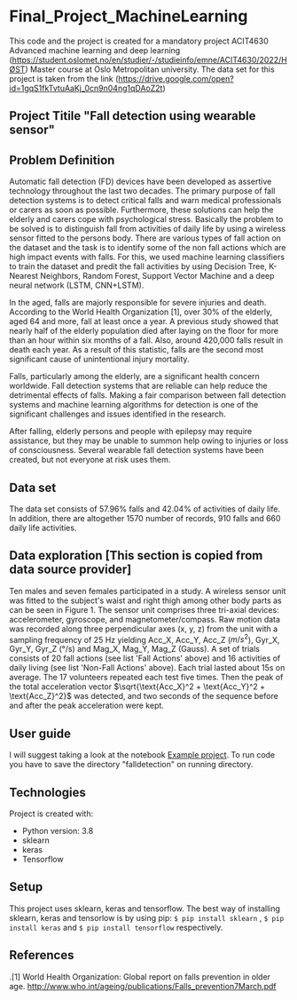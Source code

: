 # Final_Project_MachineLearning


This code and the project is created for a mandatory project ACIT4630 Advanced machine learning and deep learning (https://student.oslomet.no/en/studier/-/studieinfo/emne/ACIT4630/2022/HØST) Master course at Oslo Metropolitan university. The data set for this project is taken from the link (https://drive.google.com/open?id=1gqS1fkTvtuAaKj_0cn9n04ng1qDAoZ2t) 


## Project Titile "Fall detection using wearable sensor" 
## Problem Definition
Automatic fall detection (FD) devices have been developed as assertive technology throughout the last two decades. The primary purpose of fall detection systems is to detect critical falls and warn medical professionals or carers as soon as possible. Furthermore, these solutions can help the elderly and carers cope with psychological stress. Basically the problem to be solved is to distinguish fall from activities of daily life by using a wireless sensor fitted to the persons body. There are various types of fall action on the dataset and the task is to identify some of the non fall actions which are high impact events with falls. For this, we used machine learning classifiers to train the dataset and predit the fall activities by using Decision Tree, K-Nearest Neighbors, Random Forest, Support Vector Machine and a deep neural network (LSTM, CNN+LSTM). 


In the aged, falls are majorly responsible for severe injuries and death. According to the World Health Organization [1], over 30\% of the elderly, aged 64 and more, fall at least once a year. A previous study showed that nearly half of the elderly population died after laying on the floor for more than an hour within six months of a fall. Also, around 420,000 falls result in death each year. As a result of this statistic, falls are the second most significant cause of unintentional injury mortality.

Falls, particularly among the elderly, are a significant health concern worldwide. Fall detection systems that are reliable can help reduce the detrimental effects of falls. Making a fair comparison between fall detection systems and machine learning algorithms for detection is one of the significant challenges and issues identified in the research.

After falling, elderly persons and people with epilepsy may require assistance, but they may be unable to summon help owing to injuries or loss of consciousness. Several wearable fall detection systems have been created, but not everyone at risk uses them.

## Data set
The data set consists of 57.96\% falls and 42.04\% of activities of daily life. In addition, there are altogether 1570 number of records, 910 falls and 660 daily life activities. 

## Data exploration [This section is copied from data source provider]

Ten males and seven females participated in a study. A wireless sensor unit was fitted to the subject's waist and right thigh among other body parts as can be seen in Figure 1. The sensor unit comprises three tri-axial devices: accelerometer, gyroscope, and magnetometer/compass. Raw motion data was recorded along three perpendicular axes (x, y, z) from the unit with a sampling frequency of 25 Hz yielding Acc_X, Acc_Y, Acc_Z ($m/s^2$), Gyr_X, Gyr_Y, Gyr_Z (°/s) and Mag_X, Mag_Y, Mag_Z (Gauss). A set of trials consists of 20 fall actions (see list 'Fall Actions' above) and 16 activities of daily living (see list 'Non-Fall Actions' above). Each trial lasted about 15s on average. The 17 volunteers repeated each test five times. Then the peak of the total acceleration vector $\sqrt{\text{Acc_X}^2 + \text{Acc_Y}^2 + \text{Acc_Z}^2}$ was detected, and two seconds of the sequence before and after the peak acceleration were kept.



## User guide

I will suggest taking a look at the notebook [Example project](https://github.com/Shailendra995/Final_Project_MachineLearning/blob/master/fall_detection_wearable_sensor.ipynb). To run code you have to save the directory "falldetection" on running directory. 

## Technologies
Project is created with:
* Python version: 3.8 
* sklearn
* keras
* Tensorflow


## Setup
This project uses sklearn, keras and tensorflow. The best way of installing sklearn, keras and tensorlow is by using pip: `$ pip install sklearn` ,  `$ pip install keras` and `$ pip install tensorflow` respectively. 


## References
.[1] World Health Organization: Global report on falls prevention in older age. http://www.who.int/ageing/publications/Falls_prevention7March.pdf 

